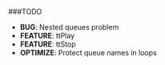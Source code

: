###TODO


- **BUG**: Nested queues problem
- **FEATURE**: ttPlay
- **FEATURE**: ttStop
- **OPTIMIZE**: Protect queue names in loops
